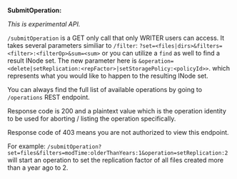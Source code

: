 **SubmitOperation:**

*This is experimental API.*

`/submitOperation` is a GET only call that only WRITER users can access.
It takes several parameters similiar to `/filter`: `?set=<files|dirs>&filters=<filter>:<filterOp>&sum=<sum>` or you can utilize a `find` as well to find a result INode set.
The new parameter here is `&operation=<delete|setReplication:<repFactor>|setStoragePolicy:<policyId>>`. which represents what you would like to happen to the resulting INode set.


You can always find the full list of available operations by going to `/operations` REST endpoint.

Response code is 200 and a plaintext value which is the operation identity to be used for aborting / listing the operation specifically.

Response code of 403 means you are not authorized to view this endpoint.

For example: `/submitOperation?set=files&filters=modTime:olderThanYears:1&operation=setReplication:2` will start an operation to set the replication factor of all files created more than a year ago to 2.